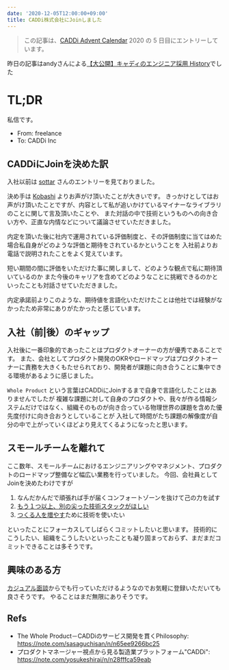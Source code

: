 ```yaml
---
date: '2020-12-05T12:00:00+09:00'
title: CADDi株式会社にJoinしました
---
```


> この記事は、[CADDi Advent Calendar](https://adventar.org/calendars/5140) 2020
> の 5 日目にエントリーしています。

昨日の記事はandyさんによる[【大公開】キャディのエンジニア採用 History](https://note.com/andy_caddi/n/n59c23c659ddd)でした

# TL;DR

私信です。

- From: freelance
- To: CADDi Inc

## CADDiにJoinを決めた訳

入社以前は [sottar](https://www.sottar.io/blogs/leave_mercari/)
さんのエントリーを見ておりました。

決め手は [Kobashi](https://www.wantedly.com/id/a_kobashi_a)
よりお声がけ頂いたことが大きいです。
きっかけとしてはお声がけ頂いたことですが、内容として私が追いかけているマイナーなライブラリのことに関して言及頂いたことや、
また対話の中で技術というものへの向き合い方や、正直な内情などについて議論させていただきました。

内定を頂いた後に社内で運用されている評価制度と、その評価制度に当てはめた場合私自身がどのような評価と期待をされているかということを
入社前よりお電話で説明されたことをよく覚えています。

短い期間の間に評価をいただけた事に関しまして、どのような観点で私に期待頂いているのか
また今後のキャリアを含めてどのようなことに挑戦できるのかといったことも対話させていただきました。

内定承諾前よりこのような、期待値を言語化いただけたことは他社では経験がなかったため非常にありがたかったと感じています。

## 入社（前|後）のギャップ

入社後に一番印象的であったことはプロダクトオーナーの方が優秀であることです。
また、会社としてプロダクト開発のOKRやロードマップはプロダクトオーナーに責務を大きくもたせられており、開発者が課題に向き合うことに集中できる環境があるように感じました。

`Whole Product`
という言葉はCADDiにJoinするまで自身で言語化したことはありませんでしたが
複雑な課題に対して自身のプロダクトや、我々が作る情報システムだけではなく、組織そのものが向き合っている物理世界の課題を含めた優先度付けに向き合おうとしていることが
入社して時間がたち課題の解像度が自分の中で上がっていくほどより見えてくるようになったと思います。

## スモールチームを離れて

ここ数年、スモールチームにおけるエンジニアリングやマネジメント、プロダクトのロードマップ整備など幅広い業務を行っていました。
今回、会社員としてJoinを決めたわけですが

1. なんだかんだで頑張れば手が届くコンフォートゾーンを抜けて己の力を試す
1. [もう１つ以上、別の尖った技術スタックがほしい](/entry/2020/04/15/whoami)
1. [つくる人を増やす](https://www.kayac.com/vision/vision)ために技術を使いたい

といったことにフォーカスしてしばらくコミットしたいと思います。
技術的にこうしたい、組織をこうしたいといったことも凝り固まっておらず、まだまだコミットできることは多そうです。

## 興味のある方

[カジュアル面談](https://share.hsforms.com/1XUTUewm3SP2xrN6MKJNg_Q3x4tb)からでも行っていただけるようなのでお気軽に登録いただいても良さそうです。
やることはまだ無限にありそうです。

## Refs

- The Whole Product－CADDiのサービス開発を貫くPhilosophy:
  <https://note.com/sasaguchisan/n/n65ee9266bc25>
- プロダクトマネージャー視点から見る製造業プラットフォーム"CADDi":
  <https://note.com/yosukeshirai/n/n28fffca59eab>
